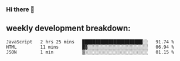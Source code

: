 ### Hi there 👋
## weekly development breakdown:
<!--START_SECTION:waka-->
```text
JavaScript   2 hrs 25 mins   ███████████████████████░░   91.74 % 
HTML         11 mins         █▓░░░░░░░░░░░░░░░░░░░░░░░   06.94 % 
JSON         1 min           ▒░░░░░░░░░░░░░░░░░░░░░░░░   01.15 % 
```
<!--END_SECTION:waka-->

<!--
**zazu7765/zazu7765** is a ✨ _special_ ✨ repository because its `README.md` (this file) appears on your GitHub profile.

Here are some ideas to get you started:

- 🔭 I’m currently working on ...
- 🌱 I’m currently learning ...
- 👯 I’m looking to collaborate on ...
- 🤔 I’m looking for help with ...
- 💬 Ask me about ...
- 📫 How to reach me: ...
- 😄 Pronouns: ...
- ⚡ Fun fact: ...
-->
